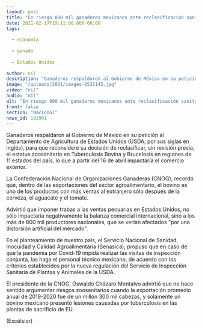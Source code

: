 ```yaml
---
layout: post
title: "En riesgo 800 mil ganaderos mexicanos ante reclasificación sanitaria de EU"
date: 2021-02-17T19:11:00.000-06:00
tags:
  
  - economía
  
  - ganado
  
  - Estados Unidos
  
author: nil
description: "Ganaderos respaldaron al Gobierno de México en su petición al Departamento de Agricultura de EU para que reclasificar el estatus zoosanitario en Tuberculosis Bovina y Brucelosis en regiones de 11 estados del país"
image: "/uploads/2021/images-2531145.jpg"
video: "nil"
audio: "nil"
alt: "En riesgo 800 mil ganaderos mexicanos ante reclasificación sanitaria de EU"
front: false
section: "Nacional"
news_id: 182991
---
```


Ganaderos respaldaron al Gobierno de México en su petición al Departamento de Agricultura de Estados Unidos (USDA, por sus siglas en inglés), para que reconsidere su decisión de reclasificar, sin revisión previa, el estatus zoosanitario en Tuberculosis Bovina y Brucelosis en regiones de 11 estados del país, lo que a partir del 16 de abril impactaría el comercio exterior.

La Confederación Nacional de Organizaciones Ganaderas (CNOG), recordó que, dentro de las exportaciones del sector agroalimentario, el bovino es uno de los productos con más ventas al extranjero sólo después de la cerveza, el aguacate y el tomate.

Advirtió que imponer trabas a las ventas pecuarias en Estados Unidos, no sólo impactaría negativamente la balanza comercial internacional, sino a los más de 800 mil productores nacionales, que se verían afectados "por una distorsión artificial del mercado".

En el planteamiento de nuestro país, el Servicio Nacional de Sanidad, Inocuidad y Calidad Agroalimentaria (Senasica), propuso que en caso de que la pandemia por Covid-19 impida realizar las visitas de inspección conjunta, las haga el personal técnico mexicano, de acuerdo con los criterios establecidos por la nueva regulación del Servicio de Inspección Sanitaria de Plantas y Animales de la USDA.

El presidente de la CNOG, Oswaldo Cházaro Montalvo advirtió que no hace sentido argumentar riesgos zoosanitarios cuando la exportación promedio anual de 2019-2020 fue de un millón 300 mil cabezas, y solamente un bovino mexicano presentó lesiones causadas por tuberculosis en las plantas de sacrificio de EU.

(Excélsior)